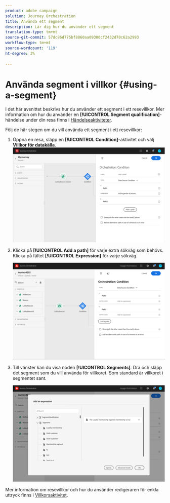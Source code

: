 ```yaml
---
product: adobe campaign
solution: Journey Orchestration
title: Använda ett segment
description: Lär dig hur du använder ett segment
translation-type: tm+mt
source-git-commit: 57dc86d775bf8860aa09300cf2432d70c62a2993
workflow-type: tm+mt
source-wordcount: '119'
ht-degree: 3%

---
```



# Använda segment i villkor {#using-a-segment}

I det här avsnittet beskrivs hur du använder ett segment i ett resevillkor. Mer information om hur du använder en **[!UICONTROL Segment qualification]**-händelse under din resa finns i [Händelseaktiviteter](../building-journeys/segment-qualification-events.md).

Följ de här stegen om du vill använda ett segment i ett resevillkor:

1. Öppna en resa, släpp en **[!UICONTROL Condition]**-aktivitet och välj **Villkor för datakälla**.
   ![](../assets/journey47.png)

1. Klicka på **[!UICONTROL Add a path]** för varje extra sökväg som behövs. Klicka på fältet **[!UICONTROL Expression]** för varje sökväg.

   ![](../assets/segment3.png)

1. Till vänster kan du visa noden **[!UICONTROL Segments]**. Dra och släpp det segment som du vill använda för villkoret. Som standard är villkoret i segmentet sant.

   ![](../assets/segment4.png)

Mer information om resevillkor och hur du använder redigeraren för enkla uttryck finns i [Villkorsaktivitet](../building-journeys/condition-activity.md#about_condition).
